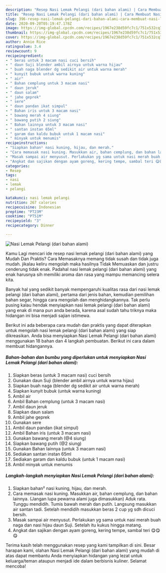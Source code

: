 ```yaml
---
description: "Resep Nasi Lemak Pelangi (dari bahan alami) | Cara Membuat Nasi Lemak Pelangi (dari bahan alami) Yang Enak Banget"
title: "Resep Nasi Lemak Pelangi (dari bahan alami) | Cara Membuat Nasi Lemak Pelangi (dari bahan alami) Yang Enak Banget"
slug: 396-resep-nasi-lemak-pelangi-dari-bahan-alami-cara-membuat-nasi-lemak-pelangi-dari-bahan-alami-yang-enak-banget
date: 2020-09-20T05:19:47.178Z
image: https://img-global.cpcdn.com/recipes/1967e238d59fc7c1/751x532cq70/nasi-lemak-pelangi-dari-bahan-alami-foto-resep-utama.jpg
thumbnail: https://img-global.cpcdn.com/recipes/1967e238d59fc7c1/751x532cq70/nasi-lemak-pelangi-dari-bahan-alami-foto-resep-utama.jpg
cover: https://img-global.cpcdn.com/recipes/1967e238d59fc7c1/751x532cq70/nasi-lemak-pelangi-dari-bahan-alami-foto-resep-utama.jpg
author: Annie Rice
ratingvalue: 3.4
reviewcount: 9
recipeingredient:
- " beras untuk 3 macam nasi cuci bersih"
- " daun Suji blender ambil airnya untuk warna hijau"
- " buah naga blender dg sedikit air untuk warna merah"
- " kunyit bubuk untuk warna kuning"
- " air"
- " Bahan cemplung untuk 3 macam nasi"
- " daun jeruk"
- " daun salam"
- " jahe geprek"
- " sere"
- " daun pandan ikat simpul"
- " Bahan iris untuk 3 macam nasi"
- " bawang merah 4 siung"
- " bawang putih 2 siung"
- " Bahan lainnya untuk 3 macam nasi"
- " santan instan 65ml"
- " garam dan kaldu bubuk untuk 1 macam nasi"
- " minyak untuk menumis"
recipeinstructions:
- "Siapkan bahan² nasi kuning, hijau, dan merah."
- "Cara memasak nasi kuning. Masukkan air, bahan cemplung, dan bahan lainnya. (Jangan lupa pewarna alami juga dimasukkan) Aduk rata. Tunggu mendidih. Tumis bawah merah dan putih. Langsung masukkan air santan tadi. Setelah mendidih masukkan beras 2 cup yg sdh dicuci bersih."
- "Masak sampai air menyusut. Perlakukan yg sama untuk nasi merah buah naga dan nasi hijau daun Suji. Setelah itu kukus hingga matang."
- "Angkat dan sajikan dengan ayam goreng, kering tempe, sambal teri 😋😋😋"
categories:
- Resep
tags:
- nasi
- lemak
- pelangi

katakunci: nasi lemak pelangi 
nutrition: 267 calories
recipecuisine: Indonesian
preptime: "PT23M"
cooktime: "PT51M"
recipeyield: "3"
recipecategory: Dinner

---
```



![Nasi Lemak Pelangi (dari bahan alami)](https://img-global.cpcdn.com/recipes/1967e238d59fc7c1/751x532cq70/nasi-lemak-pelangi-dari-bahan-alami-foto-resep-utama.jpg)

Kamu Lagi mencari ide resep nasi lemak pelangi (dari bahan alami) yang Mudah Dan Praktis? Cara Memasaknya memang tidak susah dan tidak juga mudah. jikalau keliru mengolah maka hasilnya Tidak Memuaskan dan justru cenderung tidak enak. Padahal nasi lemak pelangi (dari bahan alami) yang enak harusnya sih memiliki aroma dan rasa yang mampu memancing selera kita.

Banyak hal yang sedikit banyak mempengaruhi kualitas rasa dari nasi lemak pelangi (dari bahan alami), pertama dari jenis bahan, kemudian pemilihan bahan segar, hingga cara mengolah dan menghidangkannya. Tak perlu pusing kalau hendak menyiapkan nasi lemak pelangi (dari bahan alami) yang enak di mana pun anda berada, karena asal sudah tahu triknya maka hidangan ini bisa menjadi sajian istimewa.




Berikut ini ada beberapa cara mudah dan praktis yang dapat diterapkan untuk mengolah nasi lemak pelangi (dari bahan alami) yang siap dikreasikan. Anda bisa menyiapkan Nasi Lemak Pelangi (dari bahan alami) menggunakan 18 bahan dan 4 langkah pembuatan. Berikut ini cara dalam membuat hidangannya.

<!--inarticleads1-->

##### Bahan-bahan dan bumbu yang diperlukan untuk menyiapkan Nasi Lemak Pelangi (dari bahan alami):

1. Siapkan  beras (untuk 3 macam nasi) cuci bersih
1. Gunakan  daun Suji (blender ambil airnya untuk warna hijau)
1. Siapkan  buah naga (blender dg sedikit air untuk warna merah)
1. Siapkan  kunyit bubuk (untuk warna kuning)
1. Ambil  air
1. Ambil  Bahan cemplung (untuk 3 macam nasi)
1. Ambil  daun jeruk
1. Siapkan  daun salam
1. Ambil  jahe geprek
1. Gunakan  sere
1. Ambil  daun pandan (ikat simpul)
1. Ambil  Bahan iris (untuk 3 macam nasi)
1. Gunakan  bawang merah (@4 siung)
1. Siapkan  bawang putih (@2 siung)
1. Gunakan  Bahan lainnya (untuk 3 macam nasi)
1. Sediakan  santan instan 65ml
1. Sediakan  garam dan kaldu bubuk (untuk 1 macam nasi)
1. Ambil  minyak untuk menumis




<!--inarticleads2-->

##### Langkah-langkah menyiapkan Nasi Lemak Pelangi (dari bahan alami):

1. Siapkan bahan² nasi kuning, hijau, dan merah.
1. Cara memasak nasi kuning. Masukkan air, bahan cemplung, dan bahan lainnya. (Jangan lupa pewarna alami juga dimasukkan) Aduk rata. Tunggu mendidih. Tumis bawah merah dan putih. Langsung masukkan air santan tadi. Setelah mendidih masukkan beras 2 cup yg sdh dicuci bersih.
1. Masak sampai air menyusut. Perlakukan yg sama untuk nasi merah buah naga dan nasi hijau daun Suji. Setelah itu kukus hingga matang.
1. Angkat dan sajikan dengan ayam goreng, kering tempe, sambal teri 😋😋😋




Terima kasih telah menggunakan resep yang kami tampilkan di sini. Besar harapan kami, olahan Nasi Lemak Pelangi (dari bahan alami) yang mudah di atas dapat membantu Anda menyiapkan hidangan yang lezat untuk keluarga/teman ataupun menjadi ide dalam berbisnis kuliner. Selamat mencoba!
